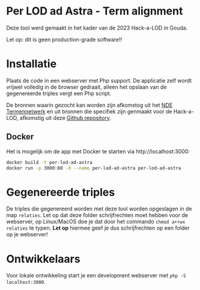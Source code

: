 # Per LOD ad Astra - Term alignment

Deze tool werd gemaakt in het kader van de 2023 Hack-a-LOD in Gouda.

Let op: dit is geen production-grade software!!

# Installatie

Plaats de code in een webserver met Php support. De applicatie zelf wordt vrijwel volledig in de browser gedraait, alleen het opslaan van de gegenereerde triples vergt een Php script.

De bronnen waarin gezocht kan worden zijn afkomstog uit het [NDE Termennetwerk](https://termennetwerk.netwerkdigitaalerfgoed.nl) en uit bronnen die specifiek zijn genmaakt voor de Hack-a-LOD, afkomstig uit deze [Github repository](https://github.com/per-lod-ad-astra/sparql-queries).

## Docker
Het is mogelijk om de app met Docker te starten via http://localhost:3000:
```bash
docker build -t per-lod-ad-astra
docker run -p 3000:80 -d --name per-lod-ad-astra per-lod-ad-astra
```

# Gegenereerde triples
De triples die gegenereerd worden met deze tool worden opgeslagen in de map `relaties`. Let op dat deze folder schrijfrechten moet hebben voor de webserver, op Linux/MacOS doe je dat door het commando `chmod a+rwx relaties` te typen. **Let op** hiermee geef je dus schrijfrechten op een folder op je webserver!

# Ontwikkelaars
Voor lokale ontwikkeling start je een development webserver met `php -S localhost:3000`.

